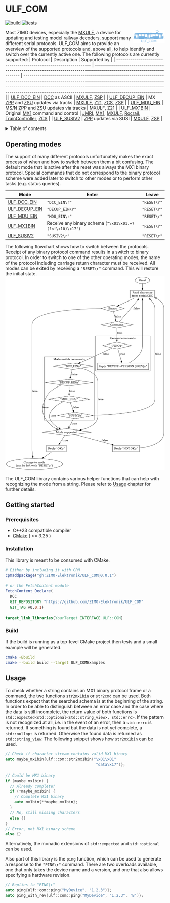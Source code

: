 # ULF_COM

[![build](https://github.com/ZIMO-Elektronik/ULF_COM/actions/workflows/build.yml/badge.svg)](https://github.com/ZIMO-Elektronik/ULF_COM/actions/workflows/build.yml) [![tests](https://github.com/ZIMO-Elektronik/ULF_COM/actions/workflows/tests.yml/badge.svg)](https://github.com/ZIMO-Elektronik/ULF_COM/actions/workflows/tests.yml)

<img src="data/images/logo.svg" width="20%" align="right">

Most ZIMO devices, especially the [MXULF](http://www.zimo.at/web2010/products/InfMXULF_EN.htm), a device for updating and testing model railway decoders, support many different serial protocols. ULF_COM aims to provide an overview of the supported protocols and, above all, to help identify and switch over the currently active one. The following protocols are currently supported:
| Protocol                                                          | Description                                                                                                             | Supported by                                                                                                                                                                                                                                                                                                   |
| ----------------------------------------------------------------- | ----------------------------------------------------------------------------------------------------------------------- | -------------------------------------------------------------------------------------------------------------------------------------------------------------------------------------------------------------------------------------------------------------------------------------------------------------- |
| [ULF_DCC_EIN](https://github.com/ZIMO-Elektronik/ULF_DCC_EIN)     | [DCC](https://github.com/ZIMO-Elektronik/DCC) as ASCII                                                                  | [MXULF](http://www.zimo.at/web2010/products/InfMXULF_EN.htm), [ZSP](http://www.zimo.at/web2010/products/zsp_zimo-sound-programmer.htm)                                                                                                                                                                         |
| [ULF_DECUP_EIN](https://github.com/ZIMO-Elektronik/ULF_DECUP_EIN) | MX [ZPP](https://github.com/ZIMO-Elektronik/ZPP) and [ZSU](https://github.com/ZIMO-Elektronik/ZSU) updates via tracks   | [MXULF](http://www.zimo.at/web2010/products/InfMXULF_EN.htm), [Z21](https://www.z21.eu/en), [ZCS](https://www.beathis.ch/impressum.html), [ZSP](http://www.zimo.at/web2010/products/zsp_zimo-sound-programmer.htm)                                                                                             |
| [ULF_MDU_EIN](https://github.com/ZIMO-Elektronik/ULF_MDU_EIN)     | MS/N [ZPP](https://github.com/ZIMO-Elektronik/ZPP) and [ZSU](https://github.com/ZIMO-Elektronik/ZSU) updates via tracks | [MXULF](http://www.zimo.at/web2010/products/InfMXULF_EN.htm), [Z21](https://www.z21.eu/en)                                                                                                                                                                                                                     |
| [ULF_MX1BIN](https://github.com/ZIMO-Elektronik/ULF_MX1BIN)       | Original [MX1](http://www.zimo.at/web2010/products/mx1_EN.htm) command and control                                      | [JMRI](https://www.jmri.org/), [MX1](http://www.zimo.at/web2010/products/mx1_EN.htm), [MXULF](http://www.zimo.at/web2010/products/InfMXULF_EN.htm), [Rocrail](https://wiki.rocrail.net/), [TrainController](https://www.freiwald.com/seiten/traincontroller.htm), [ZCS](https://www.beathis.ch/impressum.html) |
| [ULF_SUSIV2](https://github.com/ZIMO-Elektronik/ULF_SUSIV2)       | [ZPP](https://github.com/ZIMO-Elektronik/ZPP) updates via SUSI                                                          | [MXULF](http://www.zimo.at/web2010/products/InfMXULF_EN.htm), [ZSP](http://www.zimo.at/web2010/products/zsp_zimo-sound-programmer.htm)                                                                                                                                                                         |

<details>
  <summary>Table of contents</summary>
  <ol>
    <li><a href="#operating-modes">Operating modes</a></li>
    <li><a href="#getting-started">Getting started</a></li>
      <ul>
        <li><a href="#prerequisites">Prerequisites</a></li>
        <li><a href="#installation">Installation</a></li>
        <li><a href="#build">Build</a></li>
      </ul>
    <li><a href="#usage">Usage</a></li>
  </ol>
</details>

## Operating modes
The support of many different protocols unfortunately makes the exact process of when and how to switch between them a bit confusing. The default mode that is active after the reset was always the MX1 binary protocol. Special commands that do not correspond to the binary protocol scheme were added later to switch to other modes or to perform other tasks (e.g. status queries).

| Mode                                                              | Enter                                                    | Leave       |
| ----------------------------------------------------------------- | -------------------------------------------------------- | ----------- |
| [ULF_DCC_EIN](https://github.com/ZIMO-Elektronik/ULF_DCC_EIN)     | `"DCC_EIN\r"`                                            | `"RESET\r"` |
| [ULF_DECUP_EIN](https://github.com/ZIMO-Elektronik/ULF_DECUP_EIN) | `"DECUP_EIN\r"`                                          | `"RESET\r"` |
| [ULF_MDU_EIN](https://github.com/ZIMO-Elektronik/ULF_MDU_EIN)     | `"MDU_EIN\r"`                                            | `"RESET\r"` |
| [ULF_MX1BIN](https://github.com/ZIMO-Elektronik/ULF_MX1BIN)       | Receive any binary schema (`"\x01\x01.+?(?<!\x10)\x17"`) | `"RESET\r"` |
| [ULF_SUSIV2](https://github.com/ZIMO-Elektronik/ULF_SUSIV2)       | `"SUSIV2\r"`                                             | `"RESET\r"` |

The following flowchart shows how to switch between the protocols. Receipt of any binary protocol command results in a switch to binary protocol. In order to switch to one of the other operating modes, the name of the protocol including carriage return character must be received. All modes can be exited by receiving a `"RESET\r"` command. This will restore the initial state.
![alt_text](data/images/ulfcom.png)

The ULF_COM library contains various helper functions that can help with recognizing the mode from a string. Please refer to [Usage](#usage) chapter for further details.

## Getting started
### Prerequisites
- C++23 compatible compiler
- [CMake](https://cmake.org/) ( >= 3.25 )

### Installation
This library is meant to be consumed with CMake.

```cmake
# Either by including it with CPM
cpmaddpackage("gh:ZIMO-Elektronik/ULF_COM@0.0.1")

# or the FetchContent module
FetchContent_Declare(
  DCC
  GIT_REPOSITORY "https://github.com/ZIMO-Elektronik/ULF_COM"
  GIT_TAG v0.0.1)

target_link_libraries(YourTarget INTERFACE ULF::COM)
```

### Build
If the build is running as a top-level CMake project then tests and a small example will be generated.
```sh
cmake -Bbuild
cmake --build build --target ULF_COMExamples
```

## Usage
To check whether a string contains an MX1 binary protocol frame or a command, the two functions `str2mx1bin` or `str2cmd` can be used. Both functions expect that the searched schema is at the beginning of the string. In order to be able to distinguish between an error case and the case where the data is still incomplete, the return value of both functions is `std::expected<std::optional<std::string_view>, std::errc>`. If the pattern is not recognized at all, i.e. in the event of an error, then a `std::errc` is returned. If something is found but the data is not yet complete, a `std::nullopt` is returned. Otherwise the found data is returned as `std::string_view`. The following snippet shows how `str2mx1bin` can be used.
```cpp
// Check if character stream contains valid MX1 binary
auto maybe_mx1bin{ulf::com::str2mx1bin("\x01\x01"
                                        "data\x17")};

// Could be MX1 binary
if (maybe_mx1bin) {
  // Already complete?
  if (*maybe_mx1bin) {
    // Complete MX1 binary
    auto mx1bin{**maybe_mx1bin};
  }
  // No, still missing characters
  else {}
}
// Error, not MX1 binary scheme
else {}
```

Alternatively, the monadic extensions of `std::expected` and `std::optional` can be used.

Also part of this library is the `ping` function, which can be used to generate a response to the `"PING\r"` command. There are two overloads available, one that only takes the device name and a version, and one that also allows specifying a hardware revision.
```cpp
// Replies to "PING\r"
auto ping{ulf::com::ping("MyDevice", "1.2.3")};
auto ping_with_rev{ulf::com::ping("MyDevice", "1.2.3", 'B')};
```